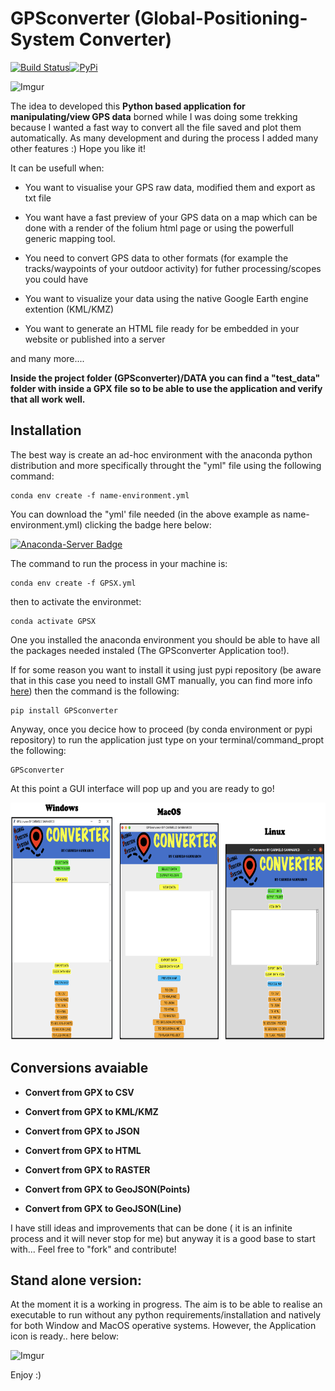 # GPSconverter (Global-Positioning-System Converter)

[![Build Status](https://travis-ci.com/carmelosammarco/GPSconverter.png)](https://travis-ci.com/carmelosammarco/GPSconverter)[![PyPi](https://img.shields.io/badge/PyPi-Project-yellow.svg)](https://pypi.org/project/GPSconverter/)

![Imgur](https://i.imgur.com/jbCBPkh.png)


 The idea to developed this **Python based application for manipulating/view GPS data** borned while I was doing some trekking because I wanted a fast way to convert all the file saved and plot them automatically. As many development and during the process I added many other features :) Hope you like it! 

It can be usefull when:

- You want to visualise your GPS raw data, modified them and export as txt file

- You want have a fast preview of your GPS data on a map which can be done with a render of the folium html page or using the powerfull generic mapping tool.

- You need to convert GPS data to other formats (for example the tracks/waypoints of your outdoor activity) for futher processing/scopes you could have

- You want to visualize your data using the native Google Earth engine extention (KML/KMZ)

- You want to generate an HTML file ready for be embedded in your website or published into a server 

and many more.... 

**Inside the project folder (GPSconverter)/DATA you can find a "test_data" folder with inside a GPX file so to be able to use the application and verify that all work well.**

## Installation

The best way is create an ad-hoc environment with the anaconda python distribution and more specifically throught the "yml" file using the following command:

```
conda env create -f name-environment.yml
```

You can download the "yml' file needed (in the above example as name-environment.yml) clicking the badge here below: 

[![Anaconda-Server Badge](https://anaconda.org/csammarco/gpsx/badges/installer/env.svg)](https://anaconda.org/CSammarco/gpsx)

The command to run the process in your machine is:

```
conda env create -f GPSX.yml
```

then to activate the environmet:

```
conda activate GPSX
```

One you installed the anaconda environment you should be able to have all the packages needed instaled (The GPSconverter Application too!). 

If for some reason you want to install it using just pypi repository (be aware that in this case you need to install GMT manually, you can find more info [here](https://github.com/GenericMappingTools/gmt/blob/master/INSTALL.md#cross-platform-install-instructions)) then the command is the following:

```
pip install GPSconverter
```

Anyway, once you decice how to proceed (by conda environment or pypi repository) to run the application just type on your terminal/command_propt the following:

```
GPSconverter
```

At this point a GUI interface will pop up and you are ready to go! 

<p align="center">
  <img width="" height="380" src="PIC/GUIs.png">
</p>


## Conversions avaiable

- **Convert from GPX to CSV**

- **Convert from GPX to KML/KMZ**

- **Convert from GPX to JSON**

- **Convert from GPX to HTML**

- **Convert from GPX to RASTER**

- **Convert from GPX to GeoJSON(Points)**

- **Convert from GPX to GeoJSON(Line)**

I have still ideas and improvements that can be done ( it is an infinite process and it will never stop for me) but anyway it is a good base to start with... Feel free to "fork" and contribute!


## Stand alone version:

At the moment it is a working in progress. The aim is to be able to realise an executable to run without any python requirements/installation and natively for both Window and MacOS operative systems. However, the Application icon is ready.. here below:

![Imgur](https://i.imgur.com/1zIm0KGs.png)

Enjoy :)
